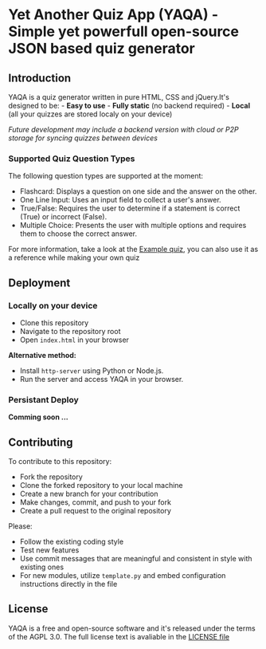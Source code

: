 # Yet Another Quiz App (YAQA) - Simple yet powerfull open-source JSON based quiz generator

## Introduction
YAQA is a quiz generator written in pure HTML, CSS and jQuery.It's designed to be:
    - **Easy to use**
    - **Fully static** (no backend required)
    - **Local** (all your quizzes are stored localy on your device)

*Future development may include a backend version with cloud or P2P storage for syncing quizzes between devices*

### Supported Quiz Question Types
The following question types are supported at the moment:

- Flashcard: Displays a question on one side and the answer on the other.
- One Line Input: Uses an input field to collect a user's answer.
- True/False: Requires the user to determine if a statement is correct (True) or incorrect (False).
- Multiple Choice: Presents the user with multiple options and requires them to choose the correct answer.

For more information, take a look at the [Example quiz](example.json), you can also use it as a reference while making your own quiz

## Deployment

### Locally on your device

- Clone this repository
- Navigate to the repository root
- Open `index.html` in your browser

**Alternative method:**
- Install `http-server` using Python or Node.js.
- Run the server and access YAQA in your browser.

### Persistant Deploy

**Comming soon ...**

## Contributing

To contribute to this repository:

- Fork the repository
- Clone the forked repository to your local machine
- Create a new branch for your contribution
- Make changes, commit, and push to your fork
- Create a pull request to the original repository

Please:
- Follow the existing coding style
- Test new features
- Use commit messages that are meaningful and consistent in style with existing ones
- For new modules, utilize `template.py` and embed configuration instructions directly in the file

## License
YAQA is a free and open-source software and it's released under the terms of the AGPL 3.0.
The full license text is avaliable in the [LICENSE file](LICENSE)
